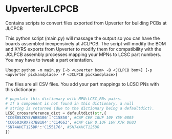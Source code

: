 # UpverterJLCPCB
Contains scripts to convert files exported from Upverter for building PCBs at JLCPCB

This python script (main.py) will massage the output so you can have the boards assembled inexpensively at JCLPCB.
The script will modify the BOM and XYRS exports from Upverter to modify them for compatibility with the JCLPCB assembly processes mapping your MPNs to LCSC part numbers. You may have to tweak a part orientation.

Usage:
    ```python -m main.py [-b <upverter bom> -B <JCLPCB bom>] [-p <upverter pickandplace> -P <JCLPCB pickandplace>]```

The files are all CSV files.
You add your part mappings to LCSC PNs with this dictionary:
  
```python
# populate this dictionary with MPN:LCSC_PNs pairs.
# If a component is not found in this dictionary, a null
# string is returned (due to the dictionary being a defaultdict).
LCSC_crossreference_dict = defaultdict(str,{
'CC0805ZKY5V6BB106':'C15850', #CAP CER 10UF 10V Y5V 0805
'CC0603KRX7R7BB104':'C14663', #CAP CER 0.1UF 16V X7R 0603
'SN74AHCT125DR':'C155176', #SN74AHCT125DR
})
```
